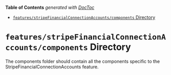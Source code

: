 <!-- START doctoc generated TOC please keep comment here to allow auto update -->
<!-- DON'T EDIT THIS SECTION, INSTEAD RE-RUN doctoc TO UPDATE -->

**Table of Contents** _generated with [DocToc](https://github.com/thlorenz/doctoc)_

- [`features/stripeFinancialConnectionAccounts/components` Directory](#featuresstripefinancialconnectionaccountscomponents-directory)

<!-- END doctoc generated TOC please keep comment here to allow auto update -->

# `features/stripeFinancialConnectionAccounts/components` Directory

The components folder should contain all the components specific to the StripeFinancialConnectionAccounts feature.
